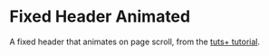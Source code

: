 # Fixed Header Animated

A fixed header that animates on page scroll, from the [tuts+ tutorial](http://webdesign.tutsplus.com/tutorials/how-to-create-a-fixed-header-which-animates-on-page-scroll--cms-26672).